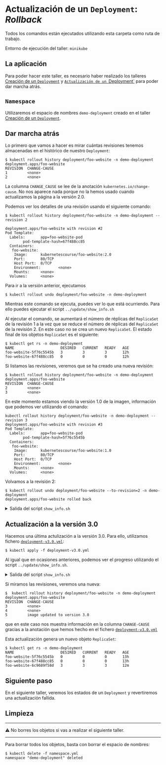 # Actualización de un `Deployment`: _Rollback_ 

Todos los comandos están ejecutados utilizando esta carpeta como ruta de trabajo.

Entorno de ejecución del taller: `minikube`

## La aplicación

Para poder hacer este taller, es necesario haber realizado los talleres 
[Creación de un `Deployment`](../create/README_es.md) y 
[`Actualización de un `Deployment`](../update/README_es.md)
para poder dar marcha atrás.

## `Namespace`

Utilizaremos el espacio de nombres `demo-deployment` creado en el taller 
[Creación de un `Deployment`](../create/README_es.md).

## Dar marcha atrás

Lo primero que vamos a hacer es mirar cuántas revisiones tenemos almacenadas en el histórico de
nuestro `Deployment`:

```shell
$ kubectl rollout history deployment/foo-website -n demo-deployment
deployment.apps/foo-website 
REVISION  CHANGE-CAUSE
1         <none>
2         <none>
```

La columna `CHANGE_CAUSE` se lee de la anotación `kubernetes.io/change-cause`. No nos aparece nada porque 
no la hemos usado cuando actualizamos la página a la versión 2.0.

Podemos ver los detalles de una revisión usando el siguiente comando:

```shell
$ kubectl rollout history deployment/foo-website -n demo-deployment --revision 2

deployment.apps/foo-website with revision #2
Pod Template:
  Labels:       app=foo-website-pod
        pod-template-hash=67f488cc85
  Containers:
   foo-website:
    Image:      kubernetescourse/foo-website:2.0
    Port:       80/TCP
    Host Port:  0/TCP
    Environment:        <none>
    Mounts:     <none>
  Volumes:      <none>
```

Para ir a la versión anterior, ejecutamos

```shell
$ kubectl rollout undo deployment/foo-website -n demo-deployment
```

Mientras este comando se ejecuta, puedes ver lo que está ocurriendo. Para ello puedes
ejecutar el script `../update/show_info.sh`

Al ejecutar el comando, se aumentará el número de réplicas del `ReplicaSet` de la revisión 1 a la vez que
se reduce el número de réplicas del `ReplicaSet` de la revisión 2. En este caso no se crea un nuevo `ReplicaSet`.
El estado final de los objetos `ReplicaSet` es el siguiente:

```shell
$ kubectl get rs -n demo-deployment
NAME                     DESIRED   CURRENT   READY   AGE
foo-website-5f76c5545b   3         3         3       12h
foo-website-67f488cc85   0         0         0       12h
```

Si listamos las revisiones, veremos que se ha creado una nueva revisión:

```shell
$ kubectl rollout history deployment/foo-website -n demo-deployment             
deployment.apps/foo-website 
REVISION  CHANGE-CAUSE
2         <none>
3         <none>
```
En este momento estamos viendo la versión 1.0 de la imagen, información que podemos ver utilizando el comando:

```shell
kubectl rollout history deployment/foo-website -n demo-deployment --revision 3 
deployment.apps/foo-website with revision #3
Pod Template:
  Labels:       app=foo-website-pod
        pod-template-hash=5f76c5545b
  Containers:
   foo-website:
    Image:      kubernetescourse/foo-website:1.0
    Port:       80/TCP
    Host Port:  0/TCP
    Environment:        <none>
    Mounts:     <none>
  Volumes:      <none>
```

Volvamos a la revisión 2:

```shell
$ kubectl rollout undo deployment/foo-website --to-revision=2 -n demo-deployment
deployment.apps/foo-website rolled back
```


<details>
<summary>Salida del script <code>show_info.sh</code></summary>

En el primer comando se observa muy bien cómo se aumentan y disminuyen las réplicas de los dos `ReplicaSets`
del `Deployment`. 

```shell
$ kubectl get rs -n demo-deployment
NAME                     DESIRED   CURRENT   READY   AGE
foo-website-5f76c5545b   2         2         2       12h
foo-website-67f488cc85   2         2         1       12h


$ kubectl get pods -n demo-deployment
NAME                           READY   STATUS    RESTARTS   AGE
foo-website-5f76c5545b-g4f8k   1/1     Running   0          11m
foo-website-5f76c5545b-t7z7n   1/1     Running   0          11m
foo-website-67f488cc85-c7sv6   1/1     Running   0          1s
foo-website-67f488cc85-hb984   1/1     Running   0          3s


$ kubectl describe deployment foo-website -n demo-deployment
Name:                   foo-website
Namespace:              demo-deployment
CreationTimestamp:      Thu, 10 Feb 2022 05:57:07 +0100
Labels:                 app=foo-website
Annotations:            deployment.kubernetes.io/revision: 4
Selector:               app=foo-website-pod
Replicas:               3 desired | 3 updated | 4 total | 3 available | 1 unavailable
StrategyType:           RollingUpdate
MinReadySeconds:        0
RollingUpdateStrategy:  25% max unavailable, 25% max surge
Pod Template:
  Labels:  app=foo-website-pod
  Containers:
   foo-website:
    Image:        kubernetescourse/foo-website:2.0
    Port:         80/TCP
    Host Port:    0/TCP
    Environment:  <none>
    Mounts:       <none>
  Volumes:        <none>
Conditions:
  Type           Status  Reason
  ----           ------  ------
  Available      True    MinimumReplicasAvailable
  Progressing    True    ReplicaSetUpdated
OldReplicaSets:  foo-website-5f76c5545b (1/1 replicas created)
NewReplicaSet:   foo-website-67f488cc85 (3/3 replicas created)
Events:
  Type    Reason             Age   From                   Message
  ----    ------             ----  ----                   -------
  Normal  ScalingReplicaSet  11m   deployment-controller  Scaled up replica set foo-website-5f76c5545b to 1
  Normal  ScalingReplicaSet  11m   deployment-controller  Scaled down replica set foo-website-67f488cc85 to 2
  Normal  ScalingReplicaSet  11m   deployment-controller  Scaled up replica set foo-website-5f76c5545b to 2
  Normal  ScalingReplicaSet  11m   deployment-controller  Scaled down replica set foo-website-67f488cc85 to 1
  Normal  ScalingReplicaSet  11m   deployment-controller  Scaled up replica set foo-website-5f76c5545b to 3
  Normal  ScalingReplicaSet  11m   deployment-controller  Scaled down replica set foo-website-67f488cc85 to 0
  Normal  ScalingReplicaSet  2s    deployment-controller  Scaled up replica set foo-website-67f488cc85 to 1
  Normal  ScalingReplicaSet  0s    deployment-controller  Scaled down replica set foo-website-5f76c5545b to 2
  Normal  ScalingReplicaSet  0s    deployment-controller  Scaled up replica set foo-website-67f488cc85 to 2
  Normal  ScalingReplicaSet  0s    deployment-controller  Scaled down replica set foo-website-5f76c5545b to 1
  Normal  ScalingReplicaSet  0s    deployment-controller  Scaled up replica set foo-website-67f488cc85 to 3
```
</details>

## Actualización a la versión 3.0

Hacemos una última actulización a la versión 3.0. Para ello, utilizamos fichero [`deployment-v3.0.yml`](./deployment-v3.0.yml):

```shell
$ kubectl apply -f deployment-v3.0.yml
```

Al igual que en ocasiones anteriores, podemos ver el progreso utilizando el script `../update/show_info.sh`.

<details>
<summary>Salida del script <code>show_info.sh</code></summary>

```shell
$ kubectl get rs
NAME                     DESIRED   CURRENT   READY   AGE
foo-website-5f76c5545b   0         0         0       13h
foo-website-67f488cc85   3         3         3       13h
foo-website-6c9689f58d   1         1         0       1s


$ kubectl get pods
NAME                           READY   STATUS              RESTARTS   AGE
foo-website-67f488cc85-c7sv6   1/1     Running             0          28m
foo-website-67f488cc85-hb984   1/1     Running             0          28m
foo-website-67f488cc85-x295k   1/1     Running             0          28m
foo-website-6c9689f58d-dbr2h   0/1     ContainerCreating   0          2s


$ kubectl describe deployment foo-website -n demo-deployment
Name:                   foo-website
Namespace:              demo-deployment
CreationTimestamp:      Thu, 10 Feb 2022 05:57:07 +0100
Labels:                 app=foo-website
Annotations:            deployment.kubernetes.io/revision: 5
                        kubernetes.io/change-cause: image updated to version 3.0
Selector:               app=foo-website-pod
Replicas:               3 desired | 1 updated | 4 total | 3 available | 1 unavailable
StrategyType:           RollingUpdate
MinReadySeconds:        0
RollingUpdateStrategy:  25% max unavailable, 25% max surge
Pod Template:
  Labels:  app=foo-website-pod
  Containers:
   foo-website:
    Image:        kubernetescourse/foo-website:3.0
    Port:         80/TCP
    Host Port:    0/TCP
    Environment:  <none>
    Mounts:       <none>
  Volumes:        <none>
Conditions:
  Type           Status  Reason
  ----           ------  ------
  Available      True    MinimumReplicasAvailable
  Progressing    True    ReplicaSetUpdated
OldReplicaSets:  foo-website-67f488cc85 (3/3 replicas created)
NewReplicaSet:   foo-website-6c9689f58d (1/1 replicas created)
Events:
  Type    Reason             Age   From                   Message
  ----    ------             ----  ----                   -------
  Normal  ScalingReplicaSet  39m   deployment-controller  Scaled up replica set foo-website-5f76c5545b to 1
  Normal  ScalingReplicaSet  39m   deployment-controller  Scaled down replica set foo-website-67f488cc85 to 2
  Normal  ScalingReplicaSet  39m   deployment-controller  Scaled up replica set foo-website-5f76c5545b to 2
  Normal  ScalingReplicaSet  39m   deployment-controller  Scaled down replica set foo-website-67f488cc85 to 1
  Normal  ScalingReplicaSet  39m   deployment-controller  Scaled up replica set foo-website-5f76c5545b to 3
  Normal  ScalingReplicaSet  39m   deployment-controller  Scaled down replica set foo-website-67f488cc85 to 0
  Normal  ScalingReplicaSet  28m   deployment-controller  Scaled up replica set foo-website-67f488cc85 to 1
  Normal  ScalingReplicaSet  28m   deployment-controller  Scaled down replica set foo-website-5f76c5545b to 2
  Normal  ScalingReplicaSet  28m   deployment-controller  Scaled up replica set foo-website-67f488cc85 to 2
  Normal  ScalingReplicaSet  28m   deployment-controller  Scaled down replica set foo-website-5f76c5545b to 1
  Normal  ScalingReplicaSet  28m   deployment-controller  Scaled up replica set foo-website-67f488cc85 to 3
  Normal  ScalingReplicaSet  28m   deployment-controller  Scaled down replica set foo-website-5f76c5545b to 0
  Normal  ScalingReplicaSet  1s    deployment-controller  Scaled up replica set foo-website-6c9689f58d to 1
```

</details>


Si miramos las revisiones, veremos una nueva:

```shell
$  kubectl rollout history deployment/foo-website -n demo-deployment
deployment.apps/foo-website 
REVISION  CHANGE-CAUSE
3         <none>
4         <none>
5         image updated to version 3.0
```

que en este caso nos muestra información en la columna `CHANGE-CAUSE` gracias a la anotación que hemos hecho en el
fichero [`deployment-v3.0.yml`](./deployment-v3.0.yml)

Esta actualización genera un nuevo objeto `ReplicaSet`:

```shell
$ kubectl get rs -n demo-deployment
NAME                     DESIRED   CURRENT   READY   AGE
foo-website-5f76c5545b   0         0         0       13h
foo-website-67f488cc85   0         0         0       13h
foo-website-6c9689f58d   3         3         3       12m
```

## Siguiente paso

En el siguiente taller, veremos los estados de un `Deployment` y revertiremos una actualización fallida.

## Limpieza

---

⚠️ No borres los objetos si vas a realizar el siguiente taller.

---

Para borrar todos los objetos, basta con borrar el espacio de nombres:

```shell
$ kubectl delete -f namespace.yml
namespace "demo-deployment" deleted
```